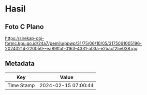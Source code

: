# Hasil

## Foto C Plano

https://sirekap-obj-formc.kpu.go.id/24a7/pemilu/ppwp/31/75/06/10/05/3175061005196-20240214-220050--ea89ffaf-0163-4331-a03a-e2bacf25e038.jpg


## Metadata

| Key        | Value               |
| ---------- | ------------------- |
| Time Stamp | 2024-02-15 07:00:44 |



